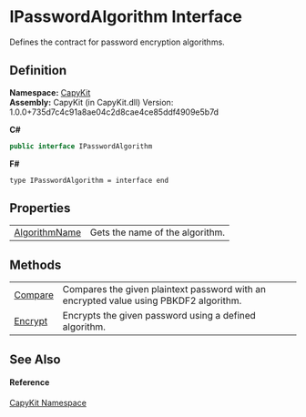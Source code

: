 # IPasswordAlgorithm Interface


Defines the contract for password encryption algorithms.



## Definition
**Namespace:** <a href="N_CapyKit">CapyKit</a>  
**Assembly:** CapyKit (in CapyKit.dll) Version: 1.0.0+735d7c4c91a8ae04c2d8cae4ce85ddf4909e5b7d

**C#**
``` C#
public interface IPasswordAlgorithm
```
**F#**
``` F#
type IPasswordAlgorithm = interface end
```



## Properties
<table>
<tr>
<td><a href="P_CapyKit_IPasswordAlgorithm_AlgorithmName">AlgorithmName</a></td>
<td>Gets the name of the algorithm.</td></tr>
</table>

## Methods
<table>
<tr>
<td><a href="M_CapyKit_IPasswordAlgorithm_Compare">Compare</a></td>
<td>Compares the given plaintext password with an encrypted value using PBKDF2 algorithm.</td></tr>
<tr>
<td><a href="M_CapyKit_IPasswordAlgorithm_Encrypt">Encrypt</a></td>
<td>Encrypts the given password using a defined algorithm.</td></tr>
</table>

## See Also


#### Reference
<a href="N_CapyKit">CapyKit Namespace</a>  

